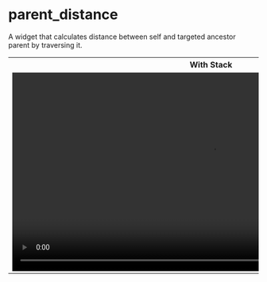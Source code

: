 # parent_distance

A widget that calculates distance between self and targeted ancestor parent by traversing it.

<table>
  <tr>
    <th>
      With Stack
    </th>
  <tr>
    <td>
      <video src="asset/exp.mp4"
        height="400">
    </td>
  </tr>
</table>